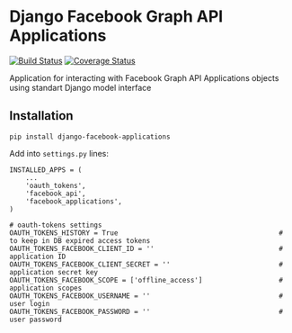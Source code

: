 # Django Facebook Graph API Applications

[![Build Status](https://travis-ci.org/ramusus/django-facebook-applications.png?branch=master)](https://travis-ci.org/ramusus/django-facebook-applications) [![Coverage Status](https://coveralls.io/repos/ramusus/django-facebook-applications/badge.png?branch=master)](https://coveralls.io/r/ramusus/django-facebook-applications)

Application for interacting with Facebook Graph API Applications objects using standart Django model interface

## Installation

    pip install django-facebook-applications

Add into `settings.py` lines:

    INSTALLED_APPS = (
        ...
        'oauth_tokens',
        'facebook_api',
        'facebook_applications',
    )

    # oauth-tokens settings
    OAUTH_TOKENS_HISTORY = True                                        # to keep in DB expired access tokens
    OAUTH_TOKENS_FACEBOOK_CLIENT_ID = ''                               # application ID
    OAUTH_TOKENS_FACEBOOK_CLIENT_SECRET = ''                           # application secret key
    OAUTH_TOKENS_FACEBOOK_SCOPE = ['offline_access']                   # application scopes
    OAUTH_TOKENS_FACEBOOK_USERNAME = ''                                # user login
    OAUTH_TOKENS_FACEBOOK_PASSWORD = ''                                # user password